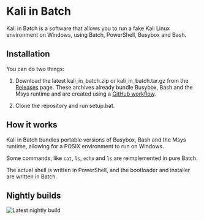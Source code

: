 # Kali in Batch

Kali in Batch is a software that allows you to run a fake Kali Linux environment on Windows, using Batch, PowerShell, Busybox and Bash.

## Installation

You can do two things:

1. Download the latest kali_in_batch.zip or kali_in_batch.tar.gz from the [Releases](https://github.com/Kali-in-Batch/kali-in-batch/releases) page. These archives already bundle Busybox, Bash and the Msys runtime and are created using a [GitHub workflow](./.github/workflows/upload_src_to_release.yml).

2. Clone the repository and run setup.bat.

## How it works

Kali in Batch bundles portable versions of Busybox, Bash and the Msys runtime, allowing for a POSIX environment to run on Windows.

Some commands, like `cat`, `ls`, `echo` and `ls` are reimplemented in pure Batch.

The actual shell is written in PowerShell, and the bootloader and installer are written in Batch.

## Nightly builds

![Latest nightly build](https://img.shields.io/endpoint?url=https://kali-in-batch.github.io/kali-in-batch/prerelease.json&style=for-the-badge&color=blue)